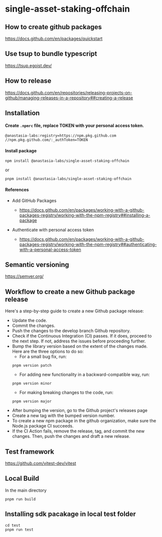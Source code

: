 # single-asset-staking-offchain

## How to create github packages

https://docs.github.com/en/packages/quickstart

## Use tsup to bundle typescript

https://tsup.egoist.dev/

## How to release

https://docs.github.com/en/repositories/releasing-projects-on-github/managing-releases-in-a-repository##creating-a-release

## Installation

#### Create `.npmrc` file, replace TOKEN with your personal access token.

```
@anastasia-labs:registry=https://npm.pkg.github.com
//npm.pkg.github.com/:_authToken=TOKEN
```

#### Install package

```
npm install @anastasia-labs/single-asset-staking-offchain
```

or

```
pnpm install @anastasia-labs/single-asset-staking-offchain
```

#### References

- Add GitHub Packages

  - https://docs.github.com/en/packages/working-with-a-github-packages-registry/working-with-the-npm-registry##installing-a-package

- Authenticate with personal access token
  - https://docs.github.com/en/packages/working-with-a-github-packages-registry/working-with-the-npm-registry##authenticating-with-a-personal-access-token

## Semantic versioning

https://semver.org/

## Workflow to create a new Github package release

Here's a step-by-step guide to create a new Github package release:

- Update the code.
- Commit the changes.
- Push the changes to the develop branch Github repository.
- Check if the Continuous Integration (CI) passes. If it does, proceed to the next step. If not, address the issues before proceeding further.
- Bump the library version based on the extent of the changes made. Here are the three options to do so:
  - For a small bug fix, run:
  ```
  pnpm version patch
  ```
  - For adding new functionality in a backward-compatible way, run:
  ```
  pnpm version minor
  ```
  - For making breaking changes to the code, run:
  ```
  pnpm version major
  ```
- After bumping the version, go to the Github project's releases page
- Create a new tag with the bumped version number.
- To create a new npm package in the github organization, make sure the Node.js package CI succeeds.
- If the CI Action fails, remove the release, tag, and commit the new changes. Then, push the changes and draft a new release.

## Test framework

https://github.com/vitest-dev/vitest

## Local Build

In the main directory

```
pnpm run build
```

## Installing sdk pacakage in local test folder

```
cd test
pnpm run test
```
